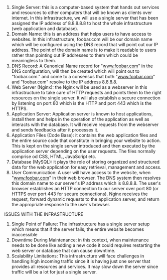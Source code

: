 1. Single Server: this is a computer-based system that hands out services and resources to other computers that will be known as clients over internet. In this infrastructure, we will use a single server that has been assigned the IP address of 8.8.8.8.8 to host the whole infrastructure (web application and database).
2. Domain Name: this is an address that helps users to have access to websites. In this infrastructure, foobar.com will be our domain name which will be configured using the DNS record that will point out our IP address. The point of the domain name is to make it readable to users rather than pointing out IP addresses to them which could be meaningless to them.
3. DNS Record: A Canonical Name record for "www.foobar.com" in the DNS configuration, will then be created which will point out to "foobar.com." and come to a consensus that both "www.foobar.com" and "foobar.com" resolve to the IP address 8.8.8.8.
4. Web Server (Nginx): the Nginx will be used as a webserver in this infrastructure to take care of HTTP requests and points them to the right resources on the single server. It will also establish a secure connection by listening on port 80 which is the HTTP and port 443 which is the HTTPS.
5. Application Server: Application server is known to host applications, install them and helps in the operation of the application as well as interacts with the database. It will receive requests from the webserver and sends feedbacks after it processes it.
6. Application Files (Code Base): it contains the web application files and the entire source code that constitute in bringing your website to action. This is kept on the single server introduced and then executed by the application server depending on the user requests. The files normally comprise od CSS, HTML, JavaScript etc.
7. Database (MySQL): it plays the role of storing organized and structured data for the web application for easy retrieval, management and access.
8. User Communication: A user will have access to the website, when "www.foobar.com" in their web browser. The DNS system then resolves this domain name to our server's IP address which is 8.8.8.8. The user's browser establishes an HTTP connection to our server over port 80 (or HTTPS over port 443 for secure connections). Nginx receives the request, forward dynamic requests to the application server, and return the appropriate response to the user's browser.
 
ISSUES WITH THE INFRASTRUCTURE
1. Single Point of Failure: The infrastructure has a single server setup which means that if the server fails, the entire website becomes inaccessible
2. Downtime During Maintenance: in this context, when maintenance needs to be done like adding a new code it could requires restarting the web server or database that can cause downtime.
3. Scalability Limitations: This infrastructure will face challenges in handling high incoming traffic since it is having just one server that provides all resources and services. It may slow down the server since traffic will be a lot for just a single server.
